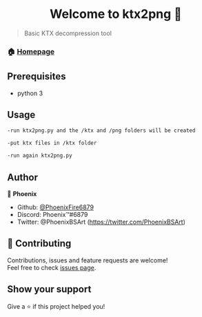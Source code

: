 <h1 align="center">Welcome to ktx2png 👋</h1>

> Basic KTX decompression tool

### 🏠 [Homepage](https://github.com/PhoenixFire6879/ktx2png/blob/master/README.md)

## Prerequisites

- python 3



## Usage

```sh
-run ktx2png.py and the /ktx and /png folders will be created

-put ktx files in /ktx folder

-run again ktx2png.py
```


## Author

👤 **Phoenix**

* Github: [@PhoenixFire6879](https://github.com/PhoenixFire6879)
* Discord: Phoenix™#6879
* Twitter: @PhoenixBSArt (https://twitter.com/PhoenixBSArt)

## 🤝 Contributing

Contributions, issues and feature requests are welcome!<br />Feel free to check [issues page](https://github.com/PhoenixFire6879/YouTube-downloader/issues).

## Show your support

Give a ⭐️ if this project helped you!
